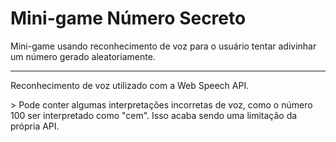 # Mini-game Número Secreto
Mini-game usando reconhecimento de voz para o usuário tentar adivinhar um número gerado aleatoriamente.

<hr/>

<p>Reconhecimento de voz utilizado com a Web Speech API. </p>
> Pode conter algumas interpretações incorretas de voz, como o número 100 ser interpretado como "cem". Isso acaba sendo uma limitação da própria API.
